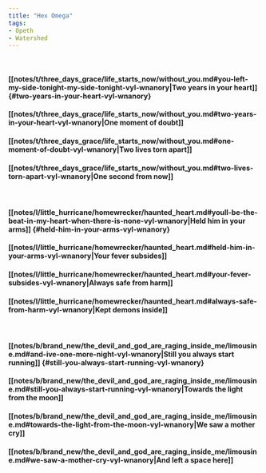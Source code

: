 ```yaml
---
title: "Hex Omega"
tags:
- Opeth
- Watershed
---
```

&nbsp;
#### [[notes/t/three_days_grace/life_starts_now/without_you.md#you-left-my-side-tonight-my-side-tonight-vyl-wnanory|Two years in your heart]] {#two-years-in-your-heart-vyl-wnanory}
#### [[notes/t/three_days_grace/life_starts_now/without_you.md#two-years-in-your-heart-vyl-wnanory|One moment of doubt]]
#### [[notes/t/three_days_grace/life_starts_now/without_you.md#one-moment-of-doubt-vyl-wnanory|Two lives torn apart]]
#### [[notes/t/three_days_grace/life_starts_now/without_you.md#two-lives-torn-apart-vyl-wnanory|One second from now]]
&nbsp;
#### [[notes/l/little_hurricane/homewrecker/haunted_heart.md#youll-be-the-beat-in-my-heart-when-there-is-none-vyl-wnanory|Held him in your arms]] {#held-him-in-your-arms-vyl-wnanory}
#### [[notes/l/little_hurricane/homewrecker/haunted_heart.md#held-him-in-your-arms-vyl-wnanory|Your fever subsides]]
#### [[notes/l/little_hurricane/homewrecker/haunted_heart.md#your-fever-subsides-vyl-wnanory|Always safe from harm]]
#### [[notes/l/little_hurricane/homewrecker/haunted_heart.md#always-safe-from-harm-vyl-wnanory|Kept demons inside]]
&nbsp;
#### [[notes/b/brand_new/the_devil_and_god_are_raging_inside_me/limousine.md#and-ive-one-more-night-vyl-wnanory|Still you always start running]] {#still-you-always-start-running-vyl-wnanory}
#### [[notes/b/brand_new/the_devil_and_god_are_raging_inside_me/limousine.md#still-you-always-start-running-vyl-wnanory|Towards the light from the moon]]
#### [[notes/b/brand_new/the_devil_and_god_are_raging_inside_me/limousine.md#towards-the-light-from-the-moon-vyl-wnanory|We saw a mother cry]]
#### [[notes/b/brand_new/the_devil_and_god_are_raging_inside_me/limousine.md#we-saw-a-mother-cry-vyl-wnanory|And left a space here]]

